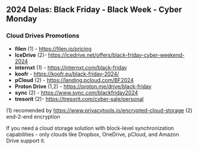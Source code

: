 ## 2024 Delas: Black Friday - Black Week - Cyber Monday

### Cloud Drives Promotions
- **filen** (1) - https://filen.io/pricing
- **IceDrive** (2)- https://icedrive.net/offers/black-friday-cyber-weekend-2024
- **internxt** (1) - https://internxt.com/black-friday
- **koofr** - https://koofr.eu/black-friday-2024/
- **pCloud** (2) - https://landing.pcloud.com/BF2024
- **Proton Drive** (1,2) - https://proton.me/drive/black-friday
- **sync** (2) - https://www.sync.com/blackfriday2024
- **tresorit** (2)- https://tresorit.com/cyber-sale/personal

(1) recomended by https://www.privacytools.io/encrypted-cloud-storage
(2) end-2-end encryption 

If you need a cloud storage solution with block-level synchronization capabilities - only clouds like Dropbox, OneDrive, pCloud, and Amazon Drive support it. 
